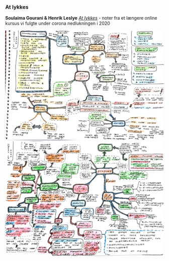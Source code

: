 ### At lykkes

**Soulaima Gourani & Henrik Leslye** [*At lykkes*](https://straarupogco.dk/vare/det-er-os-der-er-her-nu/) - noter fra et længere online kursus vi fulgte under corona nedlukningen i 2020

[![At lykkes - 1](at-lykkes-2020_1.jpg "At lykkes - 1")](at-lykkes-2020_1.jpg)
[![At lykkes - 2](at-lykkes-2020_2.jpg "At lykkes - 2")](at-lykkes-2020_2.jpg)
